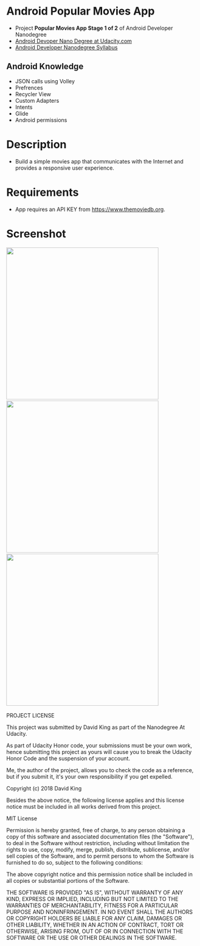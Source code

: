 # Android Popular Movies App

- Project **Popular Movies App Stage 1 of 2** of Android Developer Nanodegree
- [Android Devoper Nano Degree at Udacity.com](https://www.udacity.com/course/android-developer-nanodegree-by-google--nd801)
- [Android Developer Nanodegree
Syllabus](https://s3.amazonaws.com/video.udacity-data.com/topher/2018/June/5b1f00c0_and-syllabus-terms/and-syllabus-terms.pdf)

## Android Knowledge

- JSON calls using Volley
- Prefrences
- Recycler View
- Custom Adapters
- Intents
- Glide
- Android permissions

# Description
- Build a simple movies app that communicates with the Internet and provides a responsive user experience.

# Requirements
- App requires an API KEY from https://www.themoviedb.org.

# Screenshot
<img src="http://swdave.com/wp-content/uploads/2018/06/Screenshot_1529001851.jpg" height="400"/>&nbsp;&nbsp;&nbsp;
<img src="http://swdave.com/wp-content/uploads/2018/06/Screenshot_1529001860.jpg" height="400"/>&nbsp;&nbsp;&nbsp;
<img src="http://swdave.com/wp-content/uploads/2018/06/Screenshot_1529001871.jpg" height="400"/>&nbsp;&nbsp;&nbsp;

PROJECT LICENSE

This project was submitted by David King as part of the Nanodegree At Udacity.

As part of Udacity Honor code, your submissions must be your own work, hence
submitting this project as yours will cause you to break the Udacity Honor Code
and the suspension of your account.

Me, the author of the project, allows you to check the code as a reference, but if
you submit it, it's your own responsibility if you get expelled.

Copyright (c) 2018 David King

Besides the above notice, the following license applies and this license notice
must be included in all works derived from this project.

MIT License

Permission is hereby granted, free of charge, to any person obtaining a copy
of this software and associated documentation files (the "Software"), to deal
in the Software without restriction, including without limitation the rights
to use, copy, modify, merge, publish, distribute, sublicense, and/or sell
copies of the Software, and to permit persons to whom the Software is
furnished to do so, subject to the following conditions:

The above copyright notice and this permission notice shall be included in all
copies or substantial portions of the Software.

THE SOFTWARE IS PROVIDED "AS IS", WITHOUT WARRANTY OF ANY KIND, EXPRESS OR
IMPLIED, INCLUDING BUT NOT LIMITED TO THE WARRANTIES OF MERCHANTABILITY,
FITNESS FOR A PARTICULAR PURPOSE AND NONINFRINGEMENT. IN NO EVENT SHALL THE
AUTHORS OR COPYRIGHT HOLDERS BE LIABLE FOR ANY CLAIM, DAMAGES OR OTHER
LIABILITY, WHETHER IN AN ACTION OF CONTRACT, TORT OR OTHERWISE, ARISING FROM,
OUT OF OR IN CONNECTION WITH THE SOFTWARE OR THE USE OR OTHER DEALINGS IN THE
SOFTWARE.
